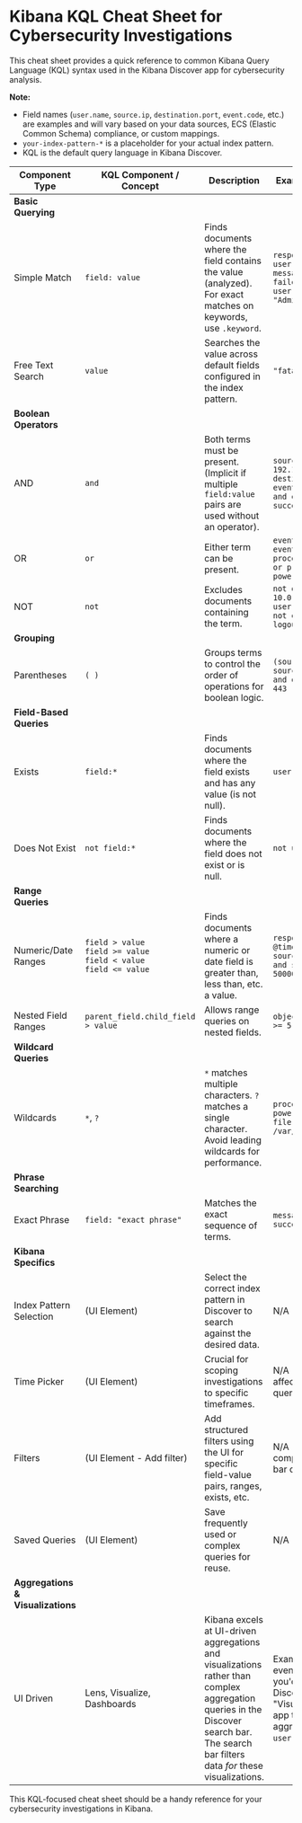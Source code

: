 # Kibana KQL Cheat Sheet for Cybersecurity Investigations

This cheat sheet provides a quick reference to common Kibana Query Language (KQL) syntax used in the Kibana Discover app for cybersecurity analysis.

**Note:**
* Field names (`user.name`, `source.ip`, `destination.port`, `event.code`, etc.) are examples and will vary based on your data sources, ECS (Elastic Common Schema) compliance, or custom mappings.
* `your-index-pattern-*` is a placeholder for your actual index pattern.
* KQL is the default query language in Kibana Discover.

| Component Type              | KQL Component / Concept | Description                                                                                                   | Example Usage (KQL)                                                                                                                                                                 |
|-----------------------------|-------------------------|---------------------------------------------------------------------------------------------------------------|---------------------------------------------------------------------------------------------------------------------------------------------------------------------------------------|
| **Basic Querying** |                         |                                                                                                               |                                                                                                                                                                                                       |
| Simple Match                | `field: value`          | Finds documents where the field contains the value (analyzed). For exact matches on keywords, use `.keyword`. | `response_code: 200` <br> `user.name: "john.doe"` <br> `message: "login failed"` <br> `user.name.keyword: "Administrator"`                                                                  |
| Free Text Search            | `value`                 | Searches the value across default fields configured in the index pattern.                                     | `"fatal error"`                                                                                                                                                                       |
| **Boolean Operators** |                         |                                                                                                               |                                                                                                                                                                                                       |
| AND                         | `and`                   | Both terms must be present. (Implicit if multiple `field:value` pairs are used without an operator).        | `source.ip: 192.168.1.100 and destination.port: 80` <br> `event.action: login and event.outcome: success`                                                                                 |
| OR                          | `or`                    | Either term can be present.                                                                                   | `event.code: 401 or event.code: 403` <br> `process.name: cmd.exe or process.name: powershell.exe`                                                                                        |
| NOT                         | `not`                   | Excludes documents containing the term.                                                                       | `not destination.ip: 10.0.0.0/8` <br> `user.name: "guest" and not event.action: logout`                                                                                                     |
| **Grouping** |                         |                                                                                                               |                                                                                                                                                                                                       |
| Parentheses                 | `( )`                   | Groups terms to control the order of operations for boolean logic.                                            | `(source.ip: 1.2.3.4 or source.ip: 5.6.7.8) and destination.port: 443`                                                                                                                 |
| **Field-Based Queries** |                         |                                                                                                               |                                                                                                                                                                                                       |
| Exists                      | `field:*`               | Finds documents where the field exists and has any value (is not null).                                     | `user.email:*`                                                                                                                                                                           |
| Does Not Exist              | `not field:*`           | Finds documents where the field does not exist or is null.                                                  | `not user.department:*`                                                                                                                                                                  |
| **Range Queries** |                         |                                                                                                               |                                                                                                                                                                                                       |
| Numeric/Date Ranges         | `field > value` <br> `field >= value` <br> `field < value` <br> `field <= value` | Finds documents where a numeric or date field is greater than, less than, etc. a value.                     | `response_code >= 400` <br> `@timestamp > "now-1h"` <br> `source.bytes > 10000 and source.bytes <= 50000`                                                                              |
| Nested Field Ranges         | `parent_field.child_field > value` | Allows range queries on nested fields.                                                                  | `object.attribute.count >= 5`                                                                                                                                                           |
| **Wildcard Queries** |                         |                                                                                                               |                                                                                                                                                                                                       |
| Wildcards                   | `*`, `?`                | `*` matches multiple characters. `?` matches a single character. Avoid leading wildcards for performance.   | `process.name: power*.exe` <br> `file.path: /var/log/auth?.log`                                                                                                                               |
| **Phrase Searching** |                         |                                                                                                               |                                                                                                                                                                                                       |
| Exact Phrase                | `field: "exact phrase"` | Matches the exact sequence of terms.                                                                          | `message: "user login successful"`                                                                                                                                                       |
| **Kibana Specifics** |                         |                                                                                                               |                                                                                                                                                                                                       |
| Index Pattern Selection     | (UI Element)            | Select the correct index pattern in Discover to search against the desired data.                            | N/A (UI interaction)                                                                                                                                                                    |
| Time Picker                 | (UI Element)            | Crucial for scoping investigations to specific timeframes.                                                    | N/A (UI interaction, but affects results of all queries)                                                                                                                                  |
| Filters                     | (UI Element - Add filter) | Add structured filters using the UI for specific field-value pairs, ranges, exists, etc.                    | N/A (UI interaction, complements search bar queries)                                                                                                                                        |
| Saved Queries               | (UI Element)            | Save frequently used or complex queries for reuse.                                                            | N/A (UI interaction)                                                                                                                                                                    |
| **Aggregations & Visualizations** |                     |                                                                                                               |                                                                                                                                                                                                       |
| UI Driven                   | Lens, Visualize, Dashboards| Kibana excels at UI-driven aggregations and visualizations rather than complex aggregation queries in the Discover search bar. The search bar filters data *for* these visualizations. | Example: To count events by `user.name`, you'd type `*` in Discover, then use the "Visualize" or "Lens" app to create a terms aggregation on `user.name.keyword`.                              |

This KQL-focused cheat sheet should be a handy reference for your cybersecurity investigations in Kibana.
